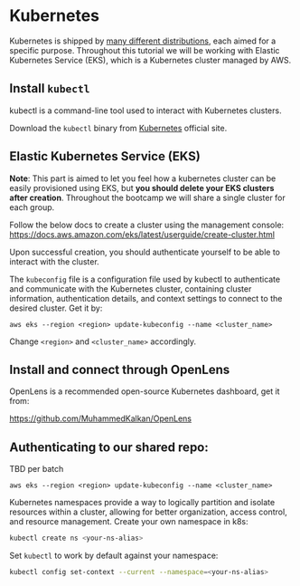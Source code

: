 # Kubernetes

Kubernetes is shipped by [many different distributions](https://nubenetes.com/matrix-table/#), each aimed for a specific purpose.
Throughout this tutorial we will be working with Elastic Kubernetes Service (EKS), which is a Kubernetes cluster managed by AWS.  

## Install `kubectl`

kubectl is a command-line tool used to interact with Kubernetes clusters.

Download the `kubectl` binary from [Kubernetes](https://kubernetes.io/docs/tasks/tools/#kubectl) official site.

## Elastic Kubernetes Service (EKS)

**Note**: This part is aimed to let you feel how a kubernetes cluster can be easily provisioned using EKS, but **you should delete your EKS clusters after creation**. 
Throughout the bootcamp we will share a single cluster for each group.

Follow the below docs to create a cluster using the management console:  
https://docs.aws.amazon.com/eks/latest/userguide/create-cluster.html

Upon successful creation, you should authenticate yourself to be able to interact with the cluster.

The `kubeconfig` file is a configuration file used by kubectl to authenticate and communicate with the Kubernetes cluster, containing cluster information, authentication details, and context settings to connect to the desired cluster. 
Get it by:

```shell
aws eks --region <region> update-kubeconfig --name <cluster_name>
```

Change `<region>` and `<cluster_name>` accordingly.

## Install and connect through OpenLens

OpenLens is a recommended open-source Kubernetes dashboard, get it from:

https://github.com/MuhammedKalkan/OpenLens

## Authenticating to our shared repo:

TBD per batch

```shell
aws eks --region <region> update-kubeconfig --name <cluster_name>
```

Kubernetes namespaces provide a way to logically partition and isolate resources within a cluster, allowing for better organization, access control, and resource management.
Create your own namespace in k8s:

```bash
kubectl create ns <your-ns-alias>
```

Set `kubectl` to work by default against your namespace:

```bash
kubectl config set-context --current --namespace=<your-ns-alias>
```